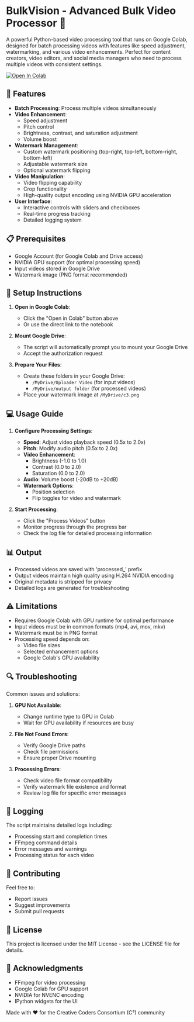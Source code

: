 # BulkVision - Advanced Bulk Video Processor 🎥

A powerful Python-based video processing tool that runs on Google Colab, designed for batch processing videos with features like speed adjustment, watermarking, and various video enhancements. Perfect for content creators, video editors, and social media managers who need to process multiple videos with consistent settings.

[![Open In Colab](https://colab.research.google.com/assets/colab-badge.svg)](https://colab.research.google.com/drive/1I7l0xPchH-_95GmkyHY7rIfRn-ECTa_r?usp=sharing)

## 🌟 Features

- **Batch Processing**: Process multiple videos simultaneously
- **Video Enhancement**:
  - Speed adjustment
  - Pitch control
  - Brightness, contrast, and saturation adjustment
  - Volume boost
- **Watermark Management**:
  - Custom watermark positioning (top-right, top-left, bottom-right, bottom-left)
  - Adjustable watermark size
  - Optional watermark flipping
- **Video Manipulation**:
  - Video flipping capability
  - Crop functionality
  - High-quality output encoding using NVIDIA GPU acceleration
- **User Interface**:
  - Interactive controls with sliders and checkboxes
  - Real-time progress tracking
  - Detailed logging system

## 📋 Prerequisites

- Google Account (for Google Colab and Drive access)
- NVIDIA GPU support (for optimal processing speed)
- Input videos stored in Google Drive
- Watermark image (PNG format recommended)

## 🚀 Setup Instructions

1. **Open in Google Colab**:
   - Click the "Open in Colab" button above
   - Or use the direct link to the notebook

2. **Mount Google Drive**:
   - The script will automatically prompt you to mount your Google Drive
   - Accept the authorization request

3. **Prepare Your Files**:
   - Create these folders in your Google Drive:
     - `/MyDrive/Uploader Video` (for input videos)
     - `/MyDrive/output folder` (for processed videos)
   - Place your watermark image at `/MyDrive/c3.png`

## 💻 Usage Guide

1. **Configure Processing Settings**:
   - **Speed**: Adjust video playback speed (0.5x to 2.0x)
   - **Pitch**: Modify audio pitch (0.5x to 2.0x)
   - **Video Enhancement**:
     - Brightness (-1.0 to 1.0)
     - Contrast (0.0 to 2.0)
     - Saturation (0.0 to 2.0)
   - **Audio**: Volume boost (-20dB to +20dB)
   - **Watermark Options**:
     - Position selection
     - Flip toggles for video and watermark

2. **Start Processing**:
   - Click the "Process Videos" button
   - Monitor progress through the progress bar
   - Check the log file for detailed processing information

## 📊 Output

- Processed videos are saved with 'processed_' prefix
- Output videos maintain high quality using H.264 NVIDIA encoding
- Original metadata is stripped for privacy
- Detailed logs are generated for troubleshooting

## ⚠️ Limitations

- Requires Google Colab with GPU runtime for optimal performance
- Input videos must be in common formats (mp4, avi, mov, mkv)
- Watermark must be in PNG format
- Processing speed depends on:
  - Video file sizes
  - Selected enhancement options
  - Google Colab's GPU availability

## 🔍 Troubleshooting

Common issues and solutions:

1. **GPU Not Available**:
   - Change runtime type to GPU in Colab
   - Wait for GPU availability if resources are busy

2. **File Not Found Errors**:
   - Verify Google Drive paths
   - Check file permissions
   - Ensure proper Drive mounting

3. **Processing Errors**:
   - Check video file format compatibility
   - Verify watermark file existence and format
   - Review log file for specific error messages

## 📝 Logging

The script maintains detailed logs including:
- Processing start and completion times
- FFmpeg command details
- Error messages and warnings
- Processing status for each video

## 🤝 Contributing

Feel free to:
- Report issues
- Suggest improvements
- Submit pull requests

## 📄 License

This project is licensed under the MIT License - see the LICENSE file for details.

## 🙏 Acknowledgments

- FFmpeg for video processing
- Google Colab for GPU support
- NVIDIA for NVENC encoding
- IPython widgets for the UI

Made with ❤️ for the Creative Coders Consortium (C³) community
